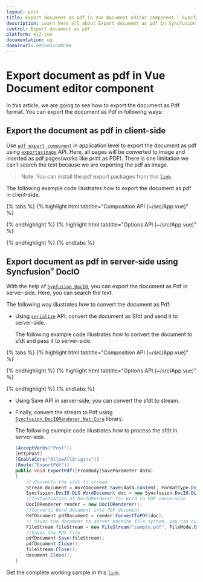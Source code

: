 ```yaml
---
layout: post
title: Export document as pdf in Vue Document editor component | Syncfusion
description: Learn here all about Export document as pdf in Syncfusion Vue Document editor component of Syncfusion Essential JS 2 and more.
control: Export document as pdf 
platform: ej2-vue
documentation: ug
domainurl: ##DomainURL##
---
```


# Export document as pdf in Vue Document editor component

In this article, we are going to see how to export the document as Pdf format. You can export the document as Pdf in following ways:

## Export the document as pdf in client-side

Use [`pdf export component`](https://www.npmjs.com/package/@syncfusion/ej2-pdf-export) in application level to export the document as pdf using [`exportasimage`](https://ej2.syncfusion.com/vue/documentation/api/document-editor/#exportasimage) API. Here, all pages will be converted to image and inserted as pdf pages(works like print as PDF). There is one limitation we can’t search the text because we are exporting the pdf as image.

>Note: You can install the pdf export packages from this [`link`](https://www.npmjs.com/package/@syncfusion/ej2-pdf-export).

The following example code illustrates how to export the document as pdf in client-side.

{% tabs %}
{% highlight html tabtitle="Composition API (~/src/App.vue)" %}

<template>
  <div id="app">
    <button id='export' v-on:click="onClick">Export</button>
    <ejs-documenteditorcontainer ref='container' :serviceUrl='serviceUrl' height="590px" id='container'
      :enableToolbar='true'></ejs-documenteditorcontainer>
  </div>
</template>
<script setup>
import {
  PdfBitmap,
  PdfDocument,
  PdfPageOrientation,
  PdfPageSettings,
  PdfSection,
  SizeF
} from '@syncfusion/ej2-pdf-export';
import { DocumentEditorContainerComponent as EjsDocumenteditorcontainer, Toolbar } from '@syncfusion/ej2-vue-documenteditor';
import { provide, ref } from 'vue';

const container = ref(null);
const serviceUrl = 'https://ej2services.syncfusion.com/production/web-services/api/documenteditor/';

//Inject require modules.
provide('DocumentEditorContainer', [Toolbar])

const onClick = function () {
  let pdfdocument = new PdfDocument();
  let count = container.value.ej2Instances.documentEditor.pageCount;
  container.value.ej2Instances.documentEditor.documentEditorSettings.printDevicePixelRatio = 2;
  let loadedPage = 0;
  for (let i = 1; i <= count; i++) {
    setTimeout(() => {
      let format = 'image/jpeg';
      // Getting pages as image
      let image = container.value.ej2Instances.documentEditor.exportAsImage(i, format);
      image.onload = function () {
        let imageHeight = parseInt(
          image.style.height.toString().replace('px', '')
        );
        let imageWidth = parseInt(
          image.style.width.toString().replace('px', '')
        );
        let section = pdfdocument.sections.add();
        let settings = new PdfPageSettings(0);
        if (imageWidth > imageHeight) {
          settings.orientation = PdfPageOrientation.Landscape;
        }
        settings.size = new SizeF(imageWidth, imageHeight);
        (section).setPageSettings(settings);
        let page = section.pages.add();
        let graphics = page.graphics;
        let imageStr = image.src.replace('data:image/jpeg;base64,', '');
        let pdfImage = new PdfBitmap(imageStr);
        graphics.drawImage(pdfImage, 0, 0, imageWidth, imageHeight);
        loadedPage++;
        if (loadedPage == count) {
          // Exporting the document as pdf
          pdfdocument.save(
            (container.value.ej2Instances.documentEditor.documentName === ''
              ? 'sample'
              : container.value.ej2Instances.documentEditor.documentName) + '.pdf'
          );
        }
      };
    }, 500);
  }
}
</script>

{% endhighlight %}
{% highlight html tabtitle="Options API (~/src/App.vue)" %}

<template>
  <div id="app">
    <button id='export' v-on:click="onClick">Export</button>
    <ejs-documenteditorcontainer ref='container' :serviceUrl='serviceUrl' height="590px" id='container'
      :enableToolbar='true'></ejs-documenteditorcontainer>
  </div>
</template>
<script>
import {
  PdfBitmap,
  PdfDocument,
  PdfPageOrientation,
  PdfPageSettings,
  PdfSection,
  SizeF
} from '@syncfusion/ej2-pdf-export';
import { DocumentEditorContainerComponent, Toolbar } from '@syncfusion/ej2-vue-documenteditor';

export default {
  components: {
    'ejs-documenteditorcontainer': DocumentEditorContainerComponent
  },
  data() {
    return {
      serviceUrl: 'https://ej2services.syncfusion.com/production/web-services/api/documenteditor/',
    };
  },
  provide: {
    //Inject require modules.
    DocumentEditorContainer: [Toolbar]
  },
  methods: {
    onClick: function () {
      let pdfdocument = new PdfDocument();
      let count = this.$refs.container.ej2Instances.documentEditor.pageCount;
      this.$refs.container.ej2Instances.documentEditor.documentEditorSettings.printDevicePixelRatio = 2;
      let loadedPage = 0;
      for (let i = 1; i <= count; i++) {
        setTimeout(() => {
          let format = 'image/jpeg';
          // Getting pages as image
          let image = this.$refs.container.ej2Instances.documentEditor.exportAsImage(i, format);
          image.onload = function () {
            let imageHeight = parseInt(
              image.style.height.toString().replace('px', '')
            );
            let imageWidth = parseInt(
              image.style.width.toString().replace('px', '')
            );
            let section = pdfdocument.sections.add();
            let settings = new PdfPageSettings(0);
            if (imageWidth > imageHeight) {
              settings.orientation = PdfPageOrientation.Landscape;
            }
            settings.size = new SizeF(imageWidth, imageHeight);
            (section).setPageSettings(settings);
            let page = section.pages.add();
            let graphics = page.graphics;
            let imageStr = image.src.replace('data:image/jpeg;base64,', '');
            let pdfImage = new PdfBitmap(imageStr);
            graphics.drawImage(pdfImage, 0, 0, imageWidth, imageHeight);
            loadedPage++;
            if (loadedPage == count) {
              // Exporting the document as pdf
              pdfdocument.save(
                (this.$refs.container.ej2Instances.documentEditor.documentName === ''
                  ? 'sample'
                  : this.$refs.container.ej2Instances.documentEditor.documentName) + '.pdf'
              );
            }
          };
        }, 500);
      }
    }
  }
};
</script>

{% endhighlight %}
{% endtabs %}

## Export document as pdf in server-side using Syncfusion<sup style="font-size:70%">&reg;</sup> DocIO

With the help of [`Synfusion DocIO`](https://help.syncfusion.com/file-formats/docio/word-to-pdf), you can export the document as Pdf in server-side. Here, you can search the text.

The following way illustrates how to convert the document as Pdf:

* Using [`serialize`](https://ej2.syncfusion.com/vue/documentation/api/document-editor/#serialize) API, convert the document as Sfdt and send it to server-side.

  The following example code illustrates how to convert the document to sfdt and pass it to server-side.

{% tabs %}
{% highlight html tabtitle="Composition API (~/src/App.vue)" %}

<template>
  <div id="app">
    <button id='export' v-on:click="onClick">Export</button>
    <ejs-documenteditorcontainer ref='container' :serviceUrl='serviceUrl' height="590px" id='container'
      :enableToolbar='true'></ejs-documenteditorcontainer>
  </div>
</template>
<script setup>
import { DocumentEditorContainerComponent as EjsDocumenteditorcontainer, Toolbar } from '@syncfusion/ej2-vue-documenteditor';
import { provide, ref } from 'vue';

const container = ref(null);
const serviceUrl = 'https://ej2services.syncfusion.com/production/web-services/api/documenteditor/';

//Inject require modules.
provide('DocumentEditorContainer', [Toolbar])

const onClick = function () {
  let http = new XMLHttpRequest();
  // Replace your running web service Url here
  http.open('POST', 'http://localhost:62869/api/documenteditor/ExportPdf');
  http.setRequestHeader('Content-Type', 'application/json;charset=UTF-8');
  http.responseType = 'json';
  //Serialize document content as SFDT.
  let sfdt = { content: container.value.ej2Instances.documentEditor.serialize() };
  //Send the sfdt content to server side.
  http.send(JSON.stringify(sfdt));
}

</script>

{% endhighlight %}
{% highlight html tabtitle="Options API (~/src/App.vue)" %}

<template>
  <div id="app">
    <button id='export' v-on:click="onClick">Export</button>
    <ejs-documenteditorcontainer ref='container' :serviceUrl='serviceUrl' height="590px" id='container'
      :enableToolbar='true'></ejs-documenteditorcontainer>
  </div>
</template>
<script>
import { DocumentEditorContainerComponent, Toolbar } from '@syncfusion/ej2-vue-documenteditor';

export default {
  components: {
    'ejs-documenteditorcontainer': DocumentEditorContainerComponent
  },
  data() {
    return {
      serviceUrl: 'https://ej2services.syncfusion.com/production/web-services/api/documenteditor/'
    };
  },
  provide: {
    //Inject require modules.
    DocumentEditorContainer: [Toolbar]
  },
  methods: {
    onClick: function () {
      let http = new XMLHttpRequest();
      // Replace your running web service Url here
      http.open('POST', 'http://localhost:62869/api/documenteditor/ExportPdf');
      http.setRequestHeader('Content-Type', 'application/json;charset=UTF-8');
      http.responseType = 'json';
      //Serialize document content as SFDT.
      let sfdt = { content: this.$refs.container.ej2Instances.documentEditor.serialize() };
      //Send the sfdt content to server side.
      http.send(JSON.stringify(sfdt));
    }
  }
};
</script>

{% endhighlight %}
{% endtabs %}

* Using Save API in server-side, you can convert the sfdt to stream.
* Finally, convert the stream to Pdf using [`Syncfusion.DocIORenderer.Net.Core`](https://www.nuget.org/packages/Syncfusion.DocIORenderer.Net.Core) library.

  The following example code illustrates how to process the sfdt in server-side.

  ```c#
  [AcceptVerbs("Post")]
  [HttpPost]
  [EnableCors("AllowAllOrigins")]
  [Route("ExportPdf")]
  public void ExportPdf([FromBody]SaveParameter data)
  {
      // Converts the sfdt to stream
      Stream document = WordDocument.Save(data.content, FormatType.Docx);
      Syncfusion.DocIO.DLS.WordDocument doc = new Syncfusion.DocIO.DLS.WordDocument(document, Syncfusion.DocIO.FormatType.Docx);
      //Instantiation of DocIORenderer for Word to PDF conversion
      DocIORenderer render = new DocIORenderer();
      //Converts Word document into PDF document
      PdfDocument pdfDocument = render.ConvertToPDF(doc);
      // Saves the document to server machine file system, you can customize here to save into databases or file servers based on requirement.
      FileStream fileStream = new FileStream("sample.pdf", FileMode.OpenOrCreate, FileAccess.ReadWrite);
      //Saves the PDF file
      pdfDocument.Save(fileStream);
      pdfDocument.Close();
      fileStream.Close();
      document.Close();
  }
  ```

Get the complete working sample in this [`link`](https://github.com/SyncfusionExamples/Export-document-as-PDF-in-Document-Editor/).